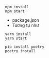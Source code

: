 
```
npm install
npm start
```

- package.json 
- Tương tự như 
```
yarn install
yarn start
```

```
pip install poetry
poetry install
```
